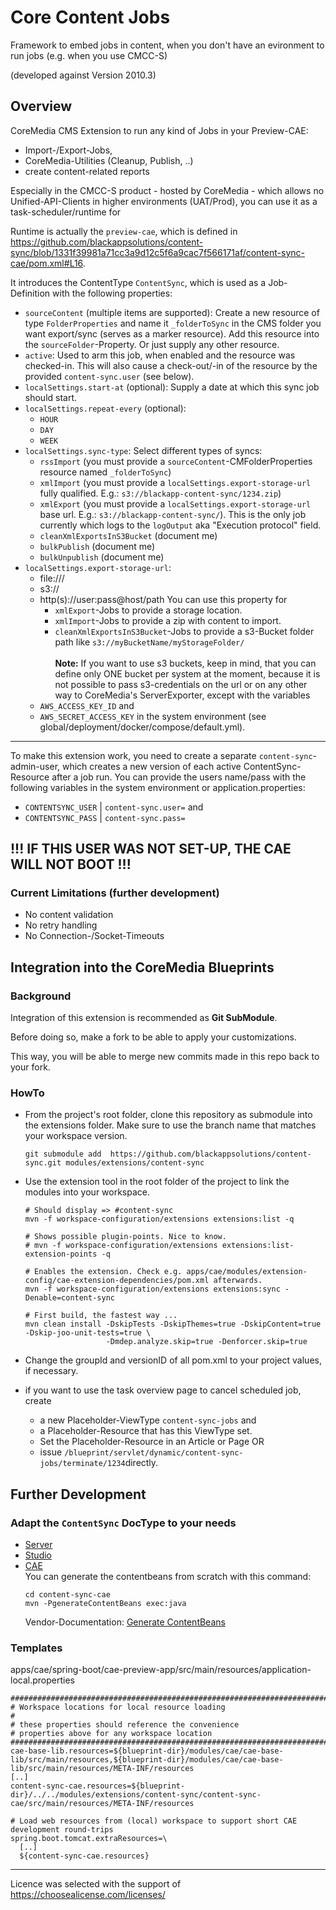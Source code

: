 # Core Content Jobs 

Framework to embed jobs in content, when you don't have an evironment to run jobs (e.g. when you use CMCC-S)

(developed against Version 2010.3)

## Overview
CoreMedia CMS Extension to run any kind of Jobs in your Preview-CAE: 
* Import-/Export-Jobs, 
* CoreMedia-Utilities (Cleanup, Publish, ..)
* create content-related reports

Especially in the CMCC-S product - hosted by CoreMedia - which allows no Unified-API-Clients in higher environments (UAT/Prod), you can use it as a task-scheduler/runtime for

Runtime is actually the `preview-cae`, which is defined in https://github.com/blackappsolutions/content-sync/blob/1331f39981a71cc3a9d12c5f6a9cac7f566171af/content-sync-cae/pom.xml#L16.

It introduces the ContentType `ContentSync`, which is used as a Job-Definition with the following properties:

  * `sourceContent` (multiple items are supported): Create a new resource of type `FolderProperties` and name it `_folderToSync` in the CMS folder you 
    want export/sync (serves as a marker resource). Add this resource into the `sourceFolder`-Property.
    Or just supply any other resource.
  * `active`: Used to arm this job, when enabled and the resource was checked-in. This will also cause a check-out/-in of the resource by the provided `content-sync.user` (see below).
  * `localSettings.start-at` (optional): Supply a date at which this sync job should start.  
  * `localSettings.repeat-every` (optional):
    * `HOUR`
    * `DAY`
    * `WEEK`
  * `localSettings.sync-type`: Select different types of syncs: 
    * `rssImport` (you must provide a `sourceContent`-CMFolderProperties resource named `_folderToSync`) 
    * `xmlImport` (you must provide a `localSettings.export-storage-url` fully qualified. E.g.: `s3://blackapp-content-sync/1234.zip`)  
    * `xmlExport` (you must provide a `localSettings.export-storage-url` base url. E.g.: `s3://blackapp-content-sync/`). This is the only job currently which logs to the `logOutput` aka "Execution protocol" field.
    * `cleanXmlExportsInS3Bucket` (document me)
    * `bulkPublish` (document me)
    * `bulkUnpublish` (document me)
  * `localSettings.export-storage-url`: 
    * file:///
    * s3://
    * http(s)://user:pass@host/path
    You can use this property for 
      * `xmlExport`-Jobs to provide a storage location.
      * `xmlImport`-Jobs to provide a zip with content to import.
      * `cleanXmlExportsInS3Bucket`-Jobs to provide a s3-Bucket folder path like `s3://myBucketName/myStorageFolder/`
    <br/><br/>
    **Note:** If you want to use s3 buckets, keep in mind, that you can define only ONE bucket per system at the moment, 
    because it is not possible to pass s3-credentials on the url or on any other way to CoreMedia's ServerExporter, 
    except with the variables 
    * `AWS_ACCESS_KEY_ID` and 
    * `AWS_SECRET_ACCESS_KEY` in the system environment (see global/deployment/docker/compose/default.yml).
  ---
  To make this extension work, you need to create a separate `content-sync`-admin-user, which creates a new version of each active ContentSync-Resource after a job run. You can provide the users name/pass with the following variables in the system environment or application.properties:
  * `CONTENTSYNC_USER` | `content-sync.user=` and 
  * `CONTENTSYNC_PASS` | `content-sync.pass=`

  !!! IF THIS USER WAS NOT SET-UP, THE CAE WILL NOT BOOT !!!
  ---

### Current Limitations (further development)
* No content validation
* No retry handling
* No Connection-/Socket-Timeouts

## Integration into the CoreMedia Blueprints

### Background

Integration of this extension is recommended as **Git SubModule**.
                                                  
Before doing so, make a fork to be able to apply your customizations.

This way, you will be able to merge new commits made in this repo back to your fork.
 
### HowTo

- From the project's root folder, clone this repository as submodule into the extensions folder. Make sure to use the branch name that matches your workspace version. 
    ```
    git submodule add  https://github.com/blackappsolutions/content-sync.git modules/extensions/content-sync
    ```

- Use the extension tool in the root folder of the project to link the modules into your workspace.
    ```                                                          
    # Should display => #content-sync
    mvn -f workspace-configuration/extensions extensions:list -q
  
    # Shows possible plugin-points. Nice to know.
    # mvn -f workspace-configuration/extensions extensions:list-extension-points -q
    
    # Enables the extension. Check e.g. apps/cae/modules/extension-config/cae-extension-dependencies/pom.xml afterwards. 
    mvn -f workspace-configuration/extensions extensions:sync -Denable=content-sync
  
    # First build, the fastest way ... 
    mvn clean install -DskipTests -DskipThemes=true -DskipContent=true -Dskip-joo-unit-tests=true \ 
                      -Dmdep.analyze.skip=true -Denforcer.skip=true
    ```
- Change the groupId and versionID of all pom.xml to your project values, if necessary.

- if you want to use the task overview page to cancel scheduled job, create
  - a new Placeholder-ViewType `content-sync-jobs` and
  - a Placeholder-Resource that has this ViewType set.
  - Set the Placeholder-Resource in an Article or Page OR
  - issue `/blueprint/servlet/dynamic/content-sync-jobs/terminate/1234`directly.
  
## Further Development
  
### Adapt the `ContentSync` DocType to your needs

* [Server](content-sync-server/src/main/resources/framework/doctypes/content-sync-doctypes.xml)
* [Studio](content-sync-studio-plugin/src/main/joo/de/bas/contentsync/studio/form/ContentSyncForm.mxml)
* [CAE](content-sync-cae/src/main/resources/framework/spring/content-sync-contentbeans.xml)<br>
  You can generate the contentbeans from scratch with this command: 
  ```                                 
  cd content-sync-cae
  mvn -PgenerateContentBeans exec:java
  ```
  Vendor-Documentation: [Generate ContentBeans](https://documentation.coremedia.com/cmcc-10/artifacts/2101/webhelp/cae-developer-en/content/GeneratingContentBeans.html)  

### Templates
apps/cae/spring-boot/cae-preview-app/src/main/resources/application-local.properties
```
########################################################################################################################
# Workspace locations for local resource loading
#
# these properties should reference the convenience
# properties above for any workspace location
########################################################################################################################
cae-base-lib.resources=${blueprint-dir}/modules/cae/cae-base-lib/src/main/resources,${blueprint-dir}/modules/cae/cae-base-lib/src/main/resources/META-INF/resources
[..]
content-sync-cae.resources=${blueprint-dir}/../../modules/extensions/content-sync/content-sync-cae/src/main/resources/META-INF/resources

# Load web resources from (local) workspace to support short CAE development round-trips
spring.boot.tomcat.extraResources=\
  [..]
  ${content-sync-cae.resources}
```

---
Licence was selected with the support of https://choosealicense.com/licenses/
                                       
